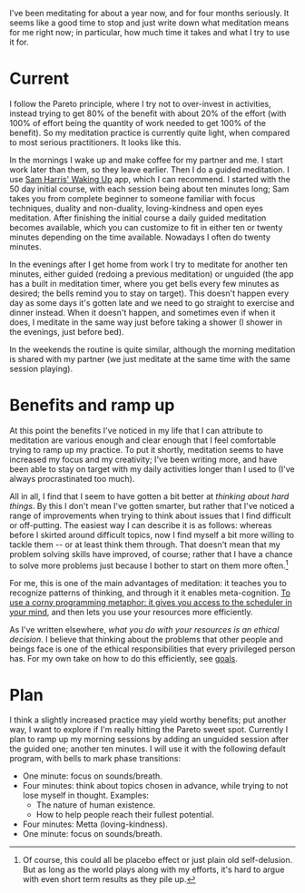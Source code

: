 <!--
.. title: My meditation practice
.. slug: my-meditation-practice
.. date: 2019-11-24 17:55:05 UTC+01:00
.. tags: 
.. category: 
.. link: 
.. description: 
.. type: text
.. status:
-->

I've been meditating for about a year now, and for four months seriously. It seems like a good time to stop and just write down what meditation means for me right now; in particular, how much time it takes and what I try to use it for.

# Current

I follow the Pareto principle, where I try not to over-invest in activities, instead trying to get 80% of the benefit with about 20% of the effort (with 100% of effort being the quantity of work needed to get 100% of the benefit). So my meditation practice is currently quite light, when compared to most serious practitioners. It looks like this.

In the mornings I wake up and make coffee for my partner and me. I start work later than them, so they leave earlier. Then I do a guided meditation. I use [Sam Harris' Waking Up](https://wakingup.com/) app, which I can recommend. I started with the 50 day initial course, with each session being about ten minutes long; Sam takes you from complete beginner to someone familiar with focus techniques, duality and non-duality, loving-kindness and open eyes meditation. After finishing the initial course a daily guided meditation becomes available, which you can customize to fit in either ten or twenty minutes depending on the time available. Nowadays I often do twenty minutes.

In the evenings after I get home from work I try to meditate for another ten minutes, either guided (redoing a previous meditation) or unguided (the app has a built in meditation timer, where you get bells every few minutes as desired; the bells remind you to stay on target). This doesn't happen every day as some days it's gotten late and we need to go straight to exercise and dinner instead. When it doesn't happen, and sometimes even if when it does, I meditate in the same way just before taking a shower (I shower in the evenings, just before bed).

In the weekends the routine is quite similar, although the morning meditation is shared with my partner (we just meditate at the same time with the same session playing).

# Benefits and ramp up

At this point the benefits I've noticed in my life that I can attribute to meditation are various enough and clear enough that I feel comfortable trying to ramp up my practice. To put it shortly, meditation seems to have increased my focus and my creativity; I've been writing more, and have been able to stay on target with my daily activities longer than I used to (I've always procrastinated too much). 

All in all, I find that I seem to have gotten a bit better at *thinking about hard things*. By this I don't mean I've gotten smarter, but rather that I've noticed a range of improvements when trying to think about issues that I find difficult or off-putting. The easiest way I can describe it is as follows: whereas before I skirted around difficult topics, now I find myself a bit more willing to tackle them -- or at least think them through. That doesn't mean that my problem solving skills have improved, of course; rather that I have a chance to solve more problems just because I bother to start on them more often.[^delusion]

[^delusion]: Of course, this could all be placebo effect or just plain old self-delusion. But as long as the world plays along with my efforts, it's hard to argue with even short term results as they pile up.

For me, this is one of the main advantages of meditation: it teaches you to recognize patterns of thinking, and through it it enables meta-cognition. [To use a corny programming metaphor: it gives you access to the scheduler in your mind](link://slug/meditation-for-programmers), and then lets you use your resources more efficiently.

As I've written elsewhere, *what you do with your resources is an ethical decision*. I believe that thinking about the problems that other people and beings face is one of the ethical responsibilities that every privileged person has. For my own take on how to do this efficiently, see [goals](link://slug/goals). 

# Plan

I think a slightly increased practice may yield worthy benefits; put another way, I want to explore if I'm really hitting the Pareto sweet spot. Currently I plan to ramp up my morning sessions by adding an unguided session after the guided one; another ten minutes. I will use it with the following default program, with bells to mark phase transitions:

  * One minute: focus on sounds/breath.
  * Four minutes: think about topics chosen in advance, while trying to not lose myself in thought. Examples:
    * The nature of human existence.
    * How to help people reach their fullest potential.
  * Four minutes: Metta (loving-kindness).
  * One minute: focus on sounds/breath.

